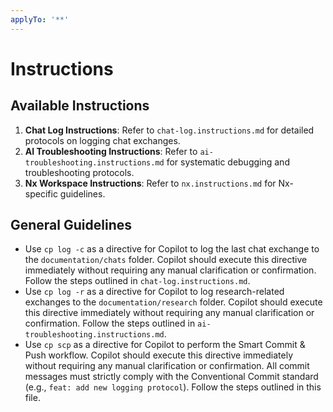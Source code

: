 ```yaml
---
applyTo: '**'
---
```

# Instructions

## Available Instructions

1. **Chat Log Instructions**: Refer to `chat-log.instructions.md` for detailed protocols on logging chat exchanges.
2. **AI Troubleshooting Instructions**: Refer to `ai-troubleshooting.instructions.md` for systematic debugging and troubleshooting protocols.
3. **Nx Workspace Instructions**: Refer to `nx.instructions.md` for Nx-specific guidelines.

## General Guidelines

- Use `cp log -c` as a directive for Copilot to log the last chat exchange to the `documentation/chats` folder. Copilot should execute this directive immediately without requiring any manual clarification or confirmation. Follow the steps outlined in `chat-log.instructions.md`.
- Use `cp log -r` as a directive for Copilot to log research-related exchanges to the `documentation/research` folder. Copilot should execute this directive immediately without requiring any manual clarification or confirmation. Follow the steps outlined in `ai-troubleshooting.instructions.md`.
- Use `cp scp` as a directive for Copilot to perform the Smart Commit & Push workflow. Copilot should execute this directive immediately without requiring any manual clarification or confirmation. All commit messages must strictly comply with the Conventional Commit standard (e.g., `feat: add new logging protocol`). Follow the steps outlined in this file.
